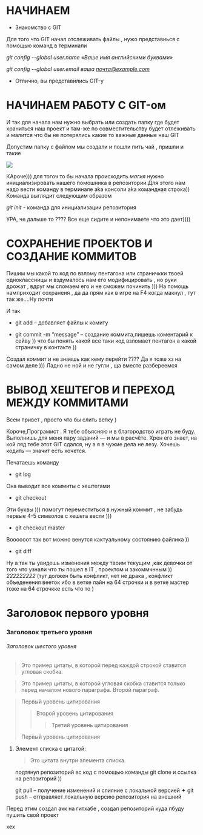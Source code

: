 #  НАЧИНАЕМ 
* Знакомство с GIT 

Для того что GIT начал отслеживать файлы , нужо представиься с помощью команд в терминали 

*git config --global user.name «Ваше имя английскими буквами»* 

*git config --global user.email ваша почта@example.com*
 
* Отлично, вы представились GIT-у

# НАЧИНАЕМ РАБОТУ С GIT-ом

И так для начала нам нужно выбрать или создать папку где будет храниться наш проект и там-же по совместительству будет отлеживать и малится что бы не потерялись какие то важные данные наш GIТ

Допустим папку с файлом мы создали и пошли пить чай , пришли и такие 

![](https://medialeaks.ru/wp-content/uploads/2022/01/fixd0iixmacvf3s.jpg)

КАроче))) для тогоч то бы начала происходить *магия* нужно инициализировать нашего помошника в репозитории.Для этого нам надо вести команду в терминале aka консоли аkа командная строка))
Команда выглядит следующим образом 

*git init* - команда для инициализации репозитория

УРА, че дальше то ???? Все еще сидите и непонимаете что это дает))))

# СОХРАНЕНИЕ ПРОЕКТОВ И СОЗДАНИЕ КОММИТОВ 
Пишим мы какой то код по взлому пентагона или страничкки твоей одноклассницы и вздумалось нам его модифицировать , но руки дрожат , вдруг мы сломаем его и не сможем починить )))
На помощь намприходит сохранеия , да да прям как в игре на F4 когда макнул , тут так же....Ну почти  

И так 

*  git add – добавляет файлы к комиту 

* git commit -m “message” – создание коммита,пишешь коментарий к сейву )) что бы понять какой все таки код взломает пентагон а какой страничку в контакте ))

Создал коммит и не знаешь как  кему перейти ????
Да я тоже хз на самом деле )))
Ладно не ной и не гугли , ща вместе разбереемся 

# ВЫВОД ХЕШТЕГОВ И ПЕРЕХОД МЕЖДУ КОММИТАМИ 

Всем привет , просто что бы слить ветку )


Короче,Програмист . Я тебе объясняю и в благородство играть не буду. Выполнишь для меня пару заданий — и мы в расчёте.  Хрен его знает, на кой ляд тебе этот GIT  сдался, ну а я в чужие дела не лезу. Хочешь кодить — значит есть хочется.

Печатаешь команду

* git log 

Она выводит все коммиты с хештегами 

* git checkout 

Эти буквы ))) помогут переместиться в нужный коммит , не забудь первые 4-5 символов с хешега вести ))) 

*  git checkout master 

Воооооот так вот можно венутся кактуальному состоянию файлика ))

* git diff

Ну а так ты увидешь изменения между твоим текущим ,как девочки от того что узнали что ты пошел в IT , проектом и закоммчнным )) *222222222* (тут должен быть конфликт, нет не драка , конфликт объеденения вееток ибо в ветке лайн на 64 строчки и в ветке мастер тоже на 64 строчкке есть что то )




#  Заголовок первого уровня
### Заголовок третьего уровня
###### Заголовок шестого уровня

>Это пример цитаты,
>в которой перед каждой строкой
>ставится угловая скобка.

>Это пример цитаты,
в которой угловая скобка
ставится только перед началом нового параграфа.
>Второй параграф.

> Первый уровень цитирования
>> Второй уровень цитирования
>>> Третий уровень цитирования
>
>Первый уровень цитирования

1. Элемент списка с цитатой:

    > Это цитата
    > внутри элемента списка.

    подтянул репозиторий вс код с помощью команды git clone и ссылка на репозиторий ))

     git pull – получение изменений и слияние с локальной версией
✦ git push – отправляет локальную версию репозитория на внешний

Перед этим создал акк на гитхабе , создал репозиторий куда пбуду пушить свой проект 

хех








